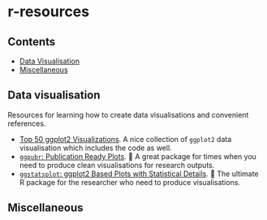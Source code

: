 # r-resources

## **Contents**

- [Data Visualisation](#data-visualisation)
- [Miscellaneous](#miscellaneous)

## Data visualisation

Resources for learning how to create data visualisations and convenient references.

- [Top 50 ggplot2 Visualizations](http://r-statistics.co/Top50-Ggplot2-Visualizations-MasterList-R-Code.html). A nice collection of `ggplot2` data visualisation which includes the code as well.
- [`ggpubr`: Publication Ready Plots](http://www.sthda.com/english/articles/24-ggpubr-publication-ready-plots/). :blue_heart: A great package for times when you need to produce clean visualisations for research outputs.
- [`ggstatsplot`: ggplot2 Based Plots with Statistical Details](https://indrajeetpatil.github.io/ggstatsplot/). :blue_heart: The ultimate R package for the researcher who need to produce visualisations.

## Miscellaneous

